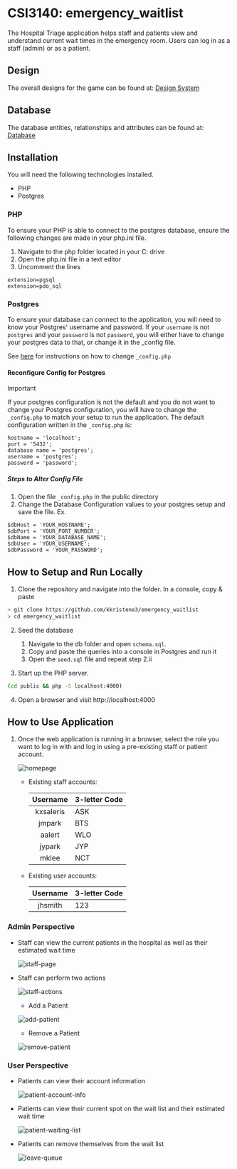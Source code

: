 # CSI3140: emergency_waitlist
The Hospital Triage application helps staff and patients view and understand current wait times in the emergency room. Users can log in as a staff (admin) or as a patient.

## Design
The overall designs for the game can be found at: [Design System](/docs/design_system.md)

## Database
The database entities, relationships and attributes can be found at: [Database](/db/db.md)

## Installation
You will need the following technologies installed.

- PHP
- Postgres

### PHP
To ensure your PHP is able to connect to the postgres database, ensure the following changes are made in your php.ini file.

1. Navigate to the php folder located in your C: drive
2. Open the php.ini file in a text editor
3. Uncomment the lines
```
extension=pgsql
extension=pdo_sql
```

### Postgres
To ensure your database can connect to the application, you will need to know your Postgres' username and password. If your `username` is not `postgres` and your `password` is not `password`, you will either have to change your postgres data to that, or change it in the _config file. 

See [here](#reconfigure-config-for-postgres) for instructions on how to change `_config.php`

#### Reconfigure Config for Postgres
>[!IMPORTANT]
>If your postgres configuration is not the default and you do not want to change your Postgres configuration, you will have to change the `_config.php` to match your setup to run the application.
>The default configuration written in the `_config.php` is:
```
hostname = 'localhost';
port = '5432';
database name = 'postgres';
username = 'postgres';
password = 'password';
```

##### Steps to Alter Config File
1. Open the file `_config.php` in the public directory
2. Change the Database Configuration values to your postgres setup and save the file. Ex.

```
$dbHost = 'YOUR_HOSTNAME';
$dbPort = 'YOUR_PORT_NUMBER';
$dbName = 'YOUR_DATABASE_NAME';
$dbUser = 'YOUR_USERNAME';
$dbPassword = 'YOUR_PASSWORD';
```

## How to Setup and Run Locally
1. Clone the repository and navigate into the folder. In a console, copy & paste
```bash
> git clone https://github.com/kkristene3/emergency_waitlist
> cd emergency_waitlist
```
2. Seed the database

    1. Navigate to the db folder and open `schema.sql`.
    2. Copy and paste the queries into a console in Postgres and run it
    3. Open the `seed.sql` file and repeat step 2.ii

3. Start up the PHP server.
```bash
(cd public && php -S localhost:4000)
```
4. Open a browser and visit http://localhost:4000

## How to Use Application
1. Once the web application is running in a browser, select the role you want to log in with and log in using a pre-existing staff or patient account.

    ![homepage](/docs/imgs/homepage.png)

    -   Existing staff accounts:
  
        | Username  | 3-letter Code
        | :---:     | ---
        | kxsaleris | ASK
        | jmpark    | BTS
        | aalert    | WLO
        | jypark    | JYP
        | mklee     | NCT
        
    -   Existing user accounts:

        | Username  | 3-letter Code
        | :---:     | ---
        | jhsmith   | 123
  
  ### Admin Perspective
  - Staff can view the current patients in the hospital as well as their estimated wait time

    ![staff-page](/docs/imgs/staff-page.png)

  - Staff can perform two actions
    
    ![staff-actions](/docs/imgs/staff-actions.png)

    - Add a Patient
      
    ![add-patient](/docs/imgs/add-patient.png)

    - Remove a Patient
      
    ![remove-patient](/docs/imgs/remove-patient.png)

  ### User Perspective
  - Patients can view their account information

    ![patient-account-info](/docs/imgs/patient-account-info.png) 

  - Patients can view their current spot on the wait list and their estimated wait time

    ![patient-waiting-list](/docs/imgs/patient-waiting-list.png)

  - Patients can remove themselves from the wait list

    ![leave-queue](/docs/imgs/leave-queue.png)
